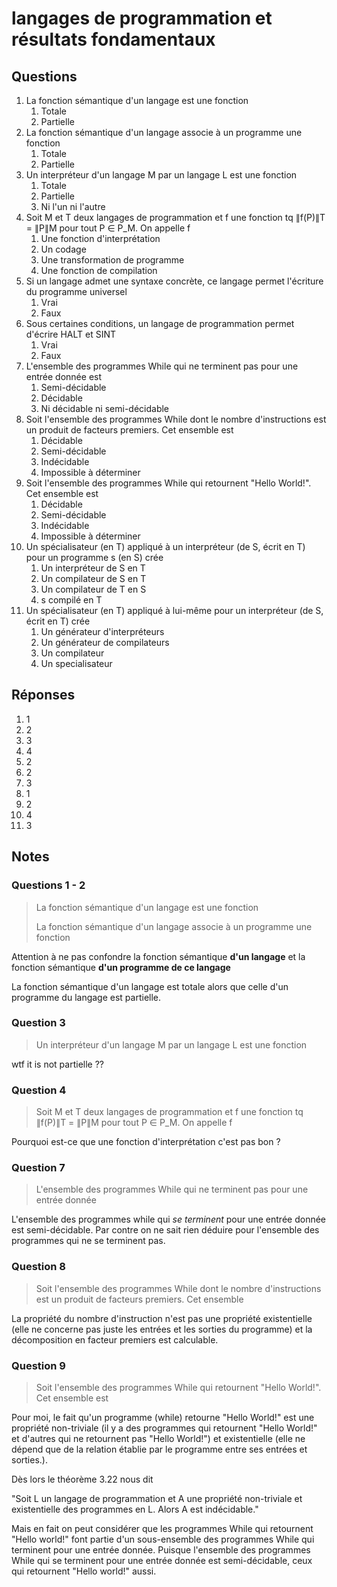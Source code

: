 # langages de programmation et résultats fondamentaux

## Questions

1. La fonction sémantique d'un langage est une fonction
   1. Totale
   2. Partielle
2. La fonction sémantique d'un langage associe à un programme une fonction
   1. Totale
   2. Partielle
3. Un interpréteur d'un langage M par un langage L est une fonction
   1. Totale
   2. Partielle
   3. Ni l'un ni l'autre
4. Soit M et T deux langages de programmation et f une fonction tq ∥f(P)∥T = ∥P∥M pour tout P ∈ P_M. On appelle f
   1. Une fonction d'interprétation
   2. Un codage
   3. Une transformation de programme
   4. Une fonction de compilation
5. Si un langage admet une syntaxe concrète, ce langage permet l'écriture du programme universel
   1. Vrai
   2. Faux
6. Sous certaines conditions, un langage de programmation permet d'écrire HALT et SINT
   1. Vrai
   2. Faux
7. L'ensemble des programmes While qui ne terminent pas pour une entrée donnée est
   1. Semi-décidable
   2. Décidable
   3. Ni décidable ni semi-décidable
8. Soit l'ensemble des programmes While dont le nombre d'instructions est un produit de facteurs premiers. Cet ensemble est
   1. Décidable
   2. Semi-décidable
   3. Indécidable
   4. Impossible à déterminer
9. Soit l'ensemble des programmes While qui retournent "Hello World!". Cet ensemble est
   1. Décidable
   2. Semi-décidable
   3. Indécidable
   4. Impossible à déterminer
10. Un spécialisateur (en T) appliqué à un interpréteur (de S, écrit en T) pour un programme s (en S) crée
    1. Un interpréteur de S en T
    2. Un compilateur de S en T
    3. Un compilateur de T en S
    4. s compilé en T
11. Un spécialisateur (en T) appliqué à lui-même pour un interpréteur (de S, écrit en T) crée
    1. Un générateur d'interpréteurs
    2. Un générateur de compilateurs
    3. Un compilateur
    4. Un specialisateur

## Réponses

1. 1
2. 2
3. 3
4. 4
5. 2
6. 2
7. 3
8. 1
9. 2
10. 4
11. 3

## Notes

### Questions 1 - 2

> La fonction sémantique d'un langage est une fonction
>
> La fonction sémantique d'un langage associe à un programme une fonction

Attention à ne pas confondre la fonction sémantique **d'un langage** et la fonction sémantique **d'un programme de ce langage**

La fonction sémantique d'un langage est totale alors que celle d'un programme du langage est partielle.

### Question 3

> Un interpréteur d'un langage M par un langage L est une fonction

wtf it is not partielle ??

### Question 4

> Soit M et T deux langages de programmation et f une fonction tq ∥f(P)∥T = ∥P∥M pour tout P ∈ P_M. On appelle f

Pourquoi est-ce que une fonction d'interprétation c'est pas bon ?

### Question 7

> L'ensemble des programmes While qui ne terminent pas pour une entrée donnée

L'ensemble des programmes while qui _se terminent_ pour une entrée donnée est semi-décidable.
Par contre on ne sait rien déduire pour l'ensemble des programmes qui ne se terminent pas.

### Question 8

> Soit l'ensemble des programmes While dont le nombre d'instructions est un produit de facteurs premiers. Cet ensemble

La propriété du nombre d'instruction n'est pas une propriété existentielle (elle ne concerne pas juste les entrées et les sorties du programme) et la décomposition en facteur premiers est calculable.

### Question 9

> Soit l'ensemble des programmes While qui retournent "Hello World!". Cet ensemble est

Pour moi, le fait qu'un programme (while) retourne "Hello World!" est une propriété non-triviale (il y a des programmes qui retournent "Hello World!" et d'autres qui ne retournent pas "Hello World!") et existentielle (elle ne dépend que de la relation établie par le programme entre ses entrées et sorties.).

Dès lors le théorème 3.22 nous dit

"Soit L un langage de programmation et A une propriété non-triviale et existentielle des programmes en L. Alors A est indécidable."

Mais en fait on peut considérer que les programmes While qui retournent "Hello world!" font partie d'un sous-ensemble des programmes While qui terminent pour une entrée donnée. Puisque l'ensemble des programmes While qui se terminent pour une entrée donnée est semi-décidable, ceux qui retournent "Hello world!" aussi.
